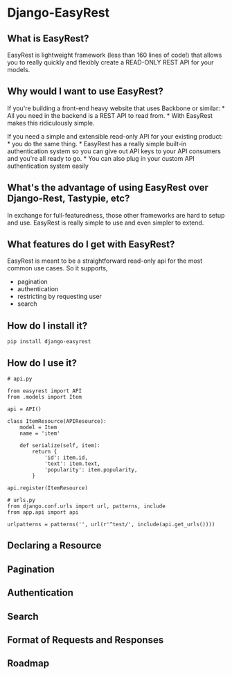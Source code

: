 # Django-EasyRest

## What is EasyRest?
EasyRest is lightweight framework (less than 160 lines of code!) that allows you to really quickly and flexibly create a READ-ONLY REST API for your models.

## Why would I want to use EasyRest?
If you're building a front-end heavy website that uses Backbone or similar:
    * All you need in the backend is a REST API to read from.
    * With EasyRest makes this ridiculously simple.

If you need a simple and extensible read-only API for your existing product:
    * you do the same thing.
    * EasyRest has a really simple built-in authentication system so you can give out API keys to your API consumers and you're all ready to go.
    * You can also plug in your custom API authentication system easily

## What's the advantage of using EasyRest over Django-Rest, Tastypie, etc?
In exchange for full-featuredness, those other frameworks are hard to setup and use.
EasyRest is really simple to use and even simpler to extend.

## What features do I get with EasyRest?
EasyRest is meant to be a straightforward read-only api for the most common use cases. So it supports,
* pagination
* authentication
* restricting by requesting user
* search

## How do I install it?
```pip install django-easyrest```

## How do I use it?
```
# api.py

from easyrest import API
from .models import Item

api = API()

class ItemResource(APIResource):
    model = Item
    name = 'item'

    def serialize(self, item):
        return {
            'id': item.id,
            'text': item.text,
            'popularity': item.popularity,
        }

api.register(ItemResource)

# urls.py
from django.conf.urls import url, patterns, include
from app.api import api

urlpatterns = patterns('', url(r'^test/', include(api.get_urls())))
```
## Declaring a Resource
## Pagination
## Authentication
## Search
## Format of Requests and Responses
## Roadmap
